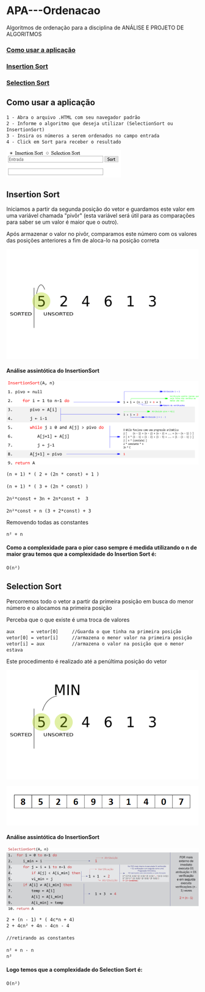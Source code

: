 # APA---Ordenacao
Algoritmos de ordenação para a disciplina de ANÁLISE E PROJETO DE ALGORITMOS

### [Como usar a aplicação](https://github.com/FelipeNasci/APA---Ordenacao#como-usar-a-aplica%C3%A7%C3%A3o-1)

### [Insertion Sort](https://github.com/FelipeNasci/APA---Ordenacao#insertion-sort-1)

### [Selection Sort](https://github.com/FelipeNasci/APA---Ordenacao#selection-sort-1)

## Como usar a aplicação
```
1 - Abra o arquivo .HTML com seu navegador padrão
2 - Informe o algoritmo que deseja utilizar (SelectionSort ou InsertionSort)
3 - Insira os números a serem ordenados no campo entrada
4 - Click em Sort para receber o resultado
```
![insertData](https://github.com/FelipeNasci/APA---Ordenacao/blob/master/imagens/comInsertion.PNG?raw=true)

## Insertion Sort

Iniciamos a partir da segunda posição do vetor e guardamos este valor em uma variável chamada "pivôr" (esta variável será útil para as comparações para saber se um valor é maior que o outro).

Após armazenar o valor no pivôr, comparamos este número com os valores das posições anteriores a fim de aloca-lo na posição correta

![insertion](https://github.com/FelipeNasci/APA---Ordenacao/blob/master/imagens/insertion.gif?raw=true)

#### Análise assintótica do InsertionSort

![analiseAssintoticaInsertion](https://github.com/FelipeNasci/APA---Ordenacao/blob/master/imagens/analiseAssintoticaInsertion.jpg?raw=true)

```
(n + 1) * ( 2 + (2n * const) + 1 )

(n + 1) * ( 3 + (2n * const) )

2n²*const + 3n + 2n*const +  3

2n²*const + n (3 + 2*const) + 3
```

Removendo todas as constantes

```
n² + n
```

#### Como a complexidade para o pior caso sempre é medida utilizando o n de maior grau temos que a complexidade do Insertion Sort é:

```
O(n²)
```

## Selection Sort

Percorremos todo o vetor a partir da primeira posição em busca do menor número e o alocamos na primeira posição

Perceba que o que existe é uma troca de valores
```
aux 	 = vetor[0]		//Guarda o que tinha na primeira posição
vetor[0] = vetor[i]		//armazena o menor valor na primeira posição
vetor[i] = aux			//armazena o valor na posição que o menor estava
```

Este procedimento é realizado até a penúltima posição do vetor

![selection](https://github.com/FelipeNasci/APA---Ordenacao/blob/master/imagens/selectionSort.gif?raw=true)

![selection](https://github.com/FelipeNasci/APA---Ordenacao/blob/master/imagens/selectionSort1.gif?raw=true)

#### Análise assintótica do InsertionSort

![analiseAssintoticaSelection](https://github.com/FelipeNasci/APA---Ordenacao/blob/master/imagens/analiseAssintoticaSelection.jpg?raw=true)

```
2 + (n - 1) * ( 4c*n + 4)
2 + 4cn² + 4n - 4cn - 4

//retirando as constantes

n² + n - n
n²
```

#### Logo temos que a complexidade do Selection Sort é:

```
O(n²)
```